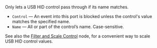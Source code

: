 Only lets a USB HID control pass through if its name matches.

   - `Control` — An event into this port is blocked unless the control's value matches the specified name.
   - `Name` — All or part of the control’s name.  Case-sensitive.

See also the [Filter and Scale Control](vuo-node://vuo.hid.scale.control) node, for a convenient way to scale USB HID control values.

